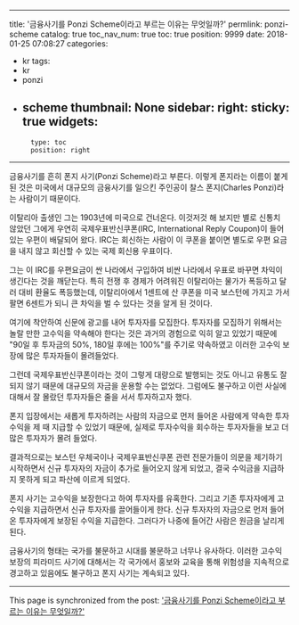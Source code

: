 
---
title: '금융사기를 Ponzi Scheme이라고 부르는 이유는 무엇일까?'
permlink: ponzi-scheme
catalog: true
toc_nav_num: true
toc: true
position: 9999
date: 2018-01-25 07:08:27
categories:
- kr
tags:
- kr
- ponzi
- scheme
thumbnail: None
sidebar:
    right:
        sticky: true
widgets:
    -
        type: toc
        position: right
---


금융사기를 흔히 폰지 사기(Ponzi Scheme)라고 부른다. 이렇게 폰지라는 이름이 붙게된 것은 미국에서 대규모의 금융사기를 일으킨 주인공이 찰스 폰지(Charles Ponzi)라는 사람이기 때문이다.

이탈리아 출생인 그는 1903년에 미국으로 건너온다.
이것저것 해 보지만 별로 신통치 않았던 그에게 우연히 국제우표반신쿠폰(IRC, International Reply Coupon)이 들어 있는 우편이 배달되어 왔다. IRC는 회신하는 사람이 이 쿠폰을 붙이면 별도로 우편 요금을 내지 않고 회신할 수 있는 국제 회신용 우표이다. 

그는 이 IRC를 우편요금이 싼 나라에서 구입하여 비싼 나라에서 우표로 바꾸면 차익이 생긴다는 것을 깨닫는다.
특히 전쟁 후 경제가 어려워진 이탈리아는 물가가 폭등하고 달러 대비 환율도 폭등했는데,
이탈리아에서 1센트에 산 쿠폰을 미국 보스턴에 가지고 가서 팔면 6센트가 되니 큰 차익을 벌 수 있다는 것을 알게 된 것이다. 

여기에 착안하여 신문에 광고를 내어 투자자를 모집한다.
투자자를 모집하기 위해서는 놀랄 만한 고수익을 약속해야 한다는 것은 과거의 경험으로
익히 알고 있었기 때문에 "90일 후 투자금의 50%, 180일 후에는 100%"를 주기로 약속하였고
이러한 고수익 보장에 많은 투자자들이 몰려들었다.

그런데 국제우표반신쿠폰이라는 것이 그렇게 대량으로 발행되는 것도 아니고
유통도 잘 되지 않기 때문에 대규모의 자금을 운용할 수는 없었다.
그럼에도 불구하고 이런 사실에 대해서 잘 몰랐던 투자자들은 줄을 서서 투자하고자 했다.

폰지 입장에서는 새롭게 투자하려는 사람의 자금으로
먼저 들어온 사람에게 약속한 투자수익을 제 때 지급할 수 있었기 때문에,
실제로 투자수익을 회수하는 투자자들을 보고 더 많은 투자자가 몰려 들었다.

결과적으로는 보스턴 우체국이나 국제우표반신쿠폰 관련 전문가들이 의문을 제기하기 시작하면서
신규 투자자의 자금이 추가로 들어오지 않게 되었고, 
결국 수익금을 지급하지 못하게 되고 파산에 이르게 되었다.

폰지 사기는 고수익을 보장한다고 하여 투자자를 유혹한다.
그리고 기존 투자자에게 고수익을 지급하면서 신규 투자자를 끌어들이게 한다.
신규 투자자의 자금으로 먼저 들어온 투자자에게 보장된 수익을 지급한다.
그러다가 나중에 들어간 사람은 원금을 날리게 된다.

금융사기의 형태는 국가를 불문하고 시대를 불문하고 너무나 유사하다.
이러한 고수익 보장의 피라미드 사기에 대해서는 각 국가에서 홍보와 교육을 통해
위험성을 지속적으로 경고하고 있음에도 불구하고 폰지 사기는 계속되고 있다.

- - -

This page is synchronized from the post: ['금융사기를 Ponzi Scheme이라고 부르는 이유는 무엇일까?'](https://steemit.com/@donekim/ponzi-scheme)
